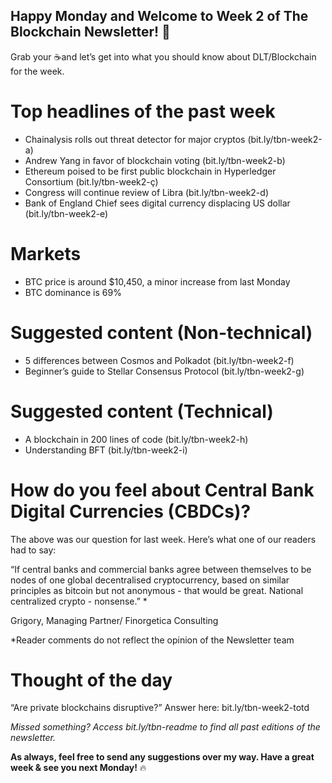 ## Happy Monday and Welcome to Week 2 of The Blockchain Newsletter! 🚀

Grab your ☕and let’s get into what you should know about DLT/Blockchain for the week.

# Top headlines of the past week

- Chainalysis rolls out threat detector for major cryptos (bit.ly/tbn-week2-a)
- Andrew Yang in favor of blockchain voting (bit.ly/tbn-week2-b)
- Ethereum poised to be first public blockchain in Hyperledger Consortium (bit.ly/tbn-week2-ç)
- Congress will continue review of Libra (bit.ly/tbn-week2-d)
- Bank of England Chief sees digital currency displacing US dollar (bit.ly/tbn-week2-e)

# Markets

- BTC price is around $10,450, a minor increase from last Monday
- BTC dominance is 69%

# Suggested content (Non-technical)

- 5 differences between Cosmos and Polkadot (bit.ly/tbn-week2-f)
- Beginner’s guide to Stellar Consensus Protocol (bit.ly/tbn-week2-g)

# Suggested content (Technical)

- A blockchain in 200 lines of code (bit.ly/tbn-week2-h)
- Understanding BFT (bit.ly/tbn-week2-i)

# How do you feel about Central Bank Digital Currencies (CBDCs)?

The above was our question for last week. Here’s what one of our readers had to say:

“If central banks and commercial banks agree between themselves to be nodes of one global decentralised cryptocurrency, based on similar principles as bitcoin but not anonymous - that would be great. National centralized crypto - nonsense.” *

Grigory, Managing Partner/ Finorgetica Consulting

*Reader comments do not reflect the opinion of the Newsletter team

# Thought of the day

“Are private blockchains disruptive?”
Answer here: bit.ly/tbn-week2-totd

*Missed something? Access bit.ly/tbn-readme to find all past editions of the newsletter.*

**As always, feel free to send any suggestions over my way. Have a great week & see you next Monday!** 🔥

